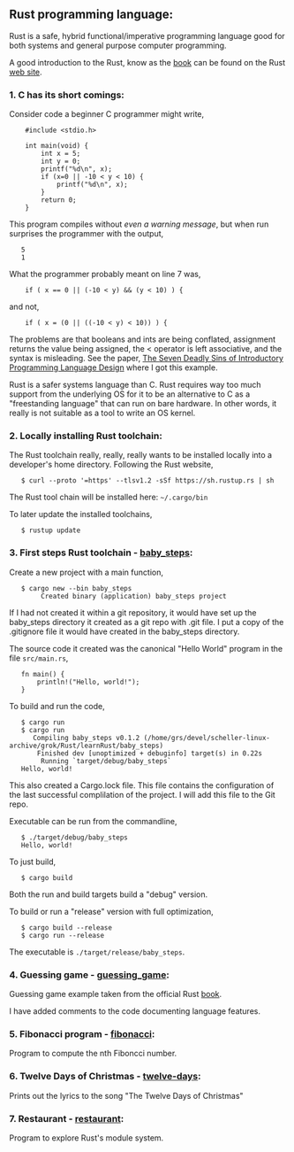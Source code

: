 ## Rust programming language:
Rust is a safe, hybrid functional/imperative programming language
good for both systems and general purpose computer programming.

A good introduction to the Rust, know as the
[book](https://doc.rust-lang.org/book)
can be found on the Rust
[web site](https://www.rust-lang.org).

### 1. C has its short comings:
Consider code a beginner C programmer might write,
```
    #include <stdio.h>
    
    int main(void) {
        int x = 5;
        int y = 0;
        printf("%d\n", x);
        if (x=0 || -10 < y < 10) {
            printf("%d\n", x);
        } 
        return 0;
    }
```
This program compiles without *even a warning message*, but when run
surprises the programmer with the output,
```
   5
   1
```
What the programmer probably meant on line 7 was,
```
    if ( x == 0 || (-10 < y) && (y < 10) ) {
```
and not,
```
    if ( x = (0 || ((-10 < y) < 10)) ) {
```
The problems are that booleans and ints are being conflated, assignment
returns the value being assigned, the < operator is left associative, and
the syntax is misleading.  See the paper,
[The Seven Deadly Sins of Introductory Programming Language Design](http://users.monash.edu/~damian/papers/PDF/SevenDeadlySins.pdf)
where I got this example.

Rust is a safer systems language than C.  Rust requires way too
much support from the underlying OS for it to be an alternative
to C as a "freestanding language" that can run on bare hardware.
In other words, it really is not suitable as a tool to write an
OS kernel.

### 2. Locally installing Rust toolchain:
The Rust toolchain really, really, really wants to be installed
locally into a developer's home directory.  Following the Rust website,
```
   $ curl --proto '=https' --tlsv1.2 -sSf https://sh.rustup.rs | sh
```
The Rust tool chain will be installed here: `~/.cargo/bin`

To later update the installed toolchains,
```
   $ rustup update
```
### 3. First steps Rust toolchain - [baby\_steps](baby_steps/):
Create a new project with a main function,
```
   $ cargo new --bin baby_steps
        Created binary (application) baby_steps project
```
If I had not created it within a git repository, it would have set up the
baby\_steps directory it created as a git repo with .git file.  I put a copy
of the .gitignore file it would have created in the baby\_steps directory.

The source code it created was the canonical "Hello World" program in the
file `src/main.rs`,
```
   fn main() {
       println!("Hello, world!");
   }
```
To build and run the code,
```
   $ cargo run
   $ cargo run
      Compiling baby_steps v0.1.2 (/home/grs/devel/scheller-linux-archive/grok/Rust/learnRust/baby_steps)
       Finished dev [unoptimized + debuginfo] target(s) in 0.22s
        Running `target/debug/baby_steps`
   Hello, world!
```
This also created a Cargo.lock file.  This file contains the configuration
of the last successful complilation of the project.  I will add this file
to the Git repo.

Executable can be run from the commandline,
```
   $ ./target/debug/baby_steps 
   Hello, world!
```
To just build,
```
   $ cargo build
```
Both the run and build targets build a "debug" version.

To build or run a "release" version with full optimization,
```
   $ cargo build --release
   $ cargo run --release
```
The executable is `./target/release/baby_steps`.

### 4. Guessing game - [guessing\_game](guessing_game/):
Guessing game example taken from the official Rust 
[book](https://doc.rust-lang.org/book/ch02-00-guessing-game-tutorial.html).

I have added comments to the code documenting language features.

### 5. Fibonacci program - [fibonacci](fibonacci/):
Program to compute the nth Fiboncci number.

### 6. Twelve Days of Christmas - [twelve-days](fibonacci/):
Prints out the lyrics to the song "The Twelve Days of Christmas"

### 7. Restaurant - [restaurant](restaurant/):
Program to explore Rust's module system.
